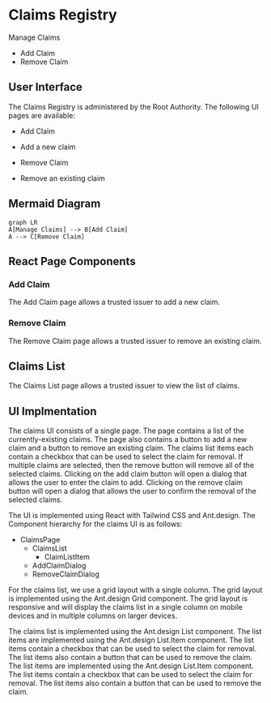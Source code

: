 # Claims Registry

Manage Claims

- Add Claim
- Remove Claim

## User Interface

The Claims Registry is administered by the Root Authority. The following UI pages are available:

- Add Claim

- Add a new claim

- Remove Claim

- Remove an existing claim

## Mermaid Diagram

```mermaid
graph LR
A[Manage Claims] --> B[Add Claim]
A --> C[Remove Claim]
```

## React Page Components

### Add Claim

The Add Claim page allows a trusted issuer to add a new claim.

### Remove Claim

The Remove Claim page allows a trusted issuer to remove an existing claim.

## Claims List

The Claims List page allows a trusted issuer to view the list of claims.

## UI Implmentation

The claims UI consists of a single page. The page contains a list of the currently-existing claims. The page also contains a button to add a new claim and a button to remove an existing claim. The claims list items each contain a checkbox that can be used to select the claim for removal. If multiple claims are selected, then the remove button will remove all of the selected claims. Clicking on the add claim button will open a dialog that allows the user to enter the claim to add. Clicking on the remove claim button will open a dialog that allows the user to confirm the removal of the selected claims.

The UI is implemented using React with Tailwind CSS and Ant.design. The Component hierarchy for the claims UI is as follows:

- ClaimsPage
    - ClaimsList
        - ClaimListItem
    - AddClaimDialog
    - RemoveClaimDialog

For the claims list, we use a grid layout with a single column. The grid layout is implemented using the Ant.design Grid component. The grid layout is responsive and will display the claims list in a single column on mobile devices and in multiple columns on larger devices.

The claims list is implemented using the Ant.design List component. The list items are implemented using the Ant.design List.Item component. The list items contain a checkbox that can be used to select the claim for removal. The list items also contain a button that can be used to remove the claim. The list items are implemented using the Ant.design List.Item component. The list items contain a checkbox that can be used to select the claim for removal. The list items also contain a button that can be used to remove the claim.